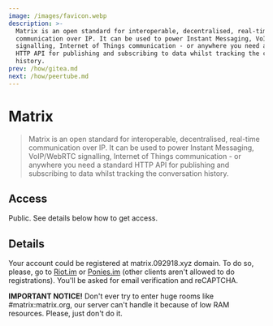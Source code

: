 ```yaml
---
image: /images/favicon.webp
description: >-
  Matrix is an open standard for interoperable, decentralised, real-time
  communication over IP. It can be used to power Instant Messaging, VoIP/WebRTC
  signalling, Internet of Things communication - or anywhere you need a standard
  HTTP API for publishing and subscribing to data whilst tracking the conversation
  history.
prev: /how/gitea.md
next: /how/peertube.md
---
```


# Matrix

> Matrix is an open standard for interoperable, decentralised, real-time
communication over IP. It can be used to power Instant Messaging, VoIP/WebRTC
signalling, Internet of Things communication - or anywhere you need a standard
HTTP API for publishing and subscribing to data whilst tracking the conversation
history.

## Access

Public. See details below how to get access.

## Details

Your account could be registered at matrix.092918.xyz domain. To do so, please,
go to [Riot.im](https://riot.im/develop) or [Ponies.im](https://ponies.im/_matrix/client/develop)
(other clients aren't allowed to do registrations). You'll be asked for email
verification and reCAPTCHA.

**IMPORTANT NOTICE!** Don't ever try to enter huge rooms like #matrix:matrix.org,
our server can't handle it because of low RAM resources. Please, just don't do it.